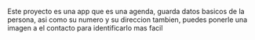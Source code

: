 Este proyecto es una app que es una agenda, guarda datos basicos de la persona, asi como su numero y su direccion tambien, puedes ponerle una imagen a el contacto para identificarlo mas facil
